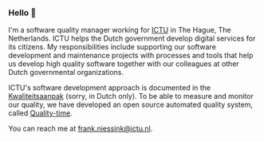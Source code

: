 ### Hello 👋

I'm a software quality manager working for [ICTU](https://www.ictu.nl) in The Hague, The Netherlands. ICTU helps the Dutch government develop digital services for its citizens. My responsibilities include supporting our software development and maintenance projects with processes and tools that help us develop high quality software together with our colleagues at other Dutch governmental organizations. 

ICTU's software development approach is documented in the [Kwaliteitsaanpak](https://github.com/ICTU/Kwaliteitsaanpak) (sorry, in Dutch only). To be able to measure and monitor our quality, we have developed an open source automated quality system, called [Quality-time](https://github.com/ICTU/quality-time).

You can reach me at [frank.niessink@ictu.nl](mailto:frank.niessink@ictu.nl).
